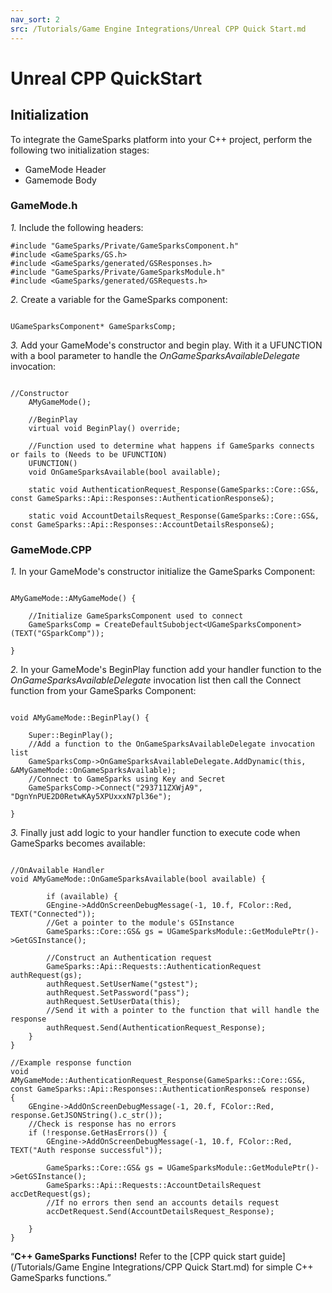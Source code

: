```yaml
---
nav_sort: 2
src: /Tutorials/Game Engine Integrations/Unreal CPP Quick Start.md
---
```


# Unreal CPP QuickStart

## Initialization

To integrate the GameSparks platform into your C++ project, perform the following two initialization stages:
* GameMode Header
* Gamemode Body


### GameMode.h

*1.* Include the following headers:

```
#include "GameSparks/Private/GameSparksComponent.h"
#include <GameSparks/GS.h>
#include <GameSparks/generated/GSResponses.h>
#include "GameSparks/Private/GameSparksModule.h"
#include <GameSparks/generated/GSRequests.h>

```

*2.* Create a variable for the GameSparks component:

```

UGameSparksComponent* GameSparksComp;

```

*3.* Add your GameMode's constructor and begin play. With it a UFUNCTION with a bool parameter to handle the *OnGameSparksAvailableDelegate* invocation:

```

//Constructor
	AMyGameMode();

	//BeginPlay
	virtual void BeginPlay() override;

	//Function used to determine what happens if GameSparks connects or fails to (Needs to be UFUNCTION)
	UFUNCTION()
	void OnGameSparksAvailable(bool available);

	static void AuthenticationRequest_Response(GameSparks::Core::GS&, const GameSparks::Api::Responses::AuthenticationResponse&);

	static void AccountDetailsRequest_Response(GameSparks::Core::GS&, const GameSparks::Api::Responses::AccountDetailsResponse&);

```

### GameMode.CPP

*1.* In your GameMode's constructor initialize the GameSparks Component:

```

AMyGameMode::AMyGameMode() {

	//Initialize GameSparksComponent used to connect
	GameSparksComp = CreateDefaultSubobject<UGameSparksComponent>(TEXT("GSparkComp"));

}

```

*2.* In your GameMode's BeginPlay function add your handler function to the *OnGameSparksAvailableDelegate* invocation list then call the Connect function from your GameSparks Component:

```

void AMyGameMode::BeginPlay() {

	Super::BeginPlay();
	//Add a function to the OnGameSparksAvailableDelegate invocation list
	GameSparksComp->OnGameSparksAvailableDelegate.AddDynamic(this, &AMyGameMode::OnGameSparksAvailable);
	//Connect to GameSparks using Key and Secret
	GameSparksComp->Connect("293711ZXWjA9", "DgnYnPUE2D0RetwKAy5XPUxxxN7pl36e");

}

```

*3.* Finally just add logic to your handler function to execute code when GameSparks becomes available:

```

//OnAvailable Handler
void AMyGameMode::OnGameSparksAvailable(bool available) {

		if (available) {
		GEngine->AddOnScreenDebugMessage(-1, 10.f, FColor::Red, TEXT("Connected"));
		//Get a pointer to the module's GSInstance
		GameSparks::Core::GS& gs = UGameSparksModule::GetModulePtr()->GetGSInstance();

		//Construct an Authentication request
		GameSparks::Api::Requests::AuthenticationRequest authRequest(gs);
		authRequest.SetUserName("gstest");
		authRequest.SetPassword("pass");
		authRequest.SetUserData(this);
		//Send it with a pointer to the function that will handle the response
		authRequest.Send(AuthenticationRequest_Response);
	}
}

//Example response function
void AMyGameMode::AuthenticationRequest_Response(GameSparks::Core::GS&, const GameSparks::Api::Responses::AuthenticationResponse& response)
{
	GEngine->AddOnScreenDebugMessage(-1, 20.f, FColor::Red, response.GetJSONString().c_str());
	//Check is response has no errors
	if (!response.GetHasErrors()) {
		GEngine->AddOnScreenDebugMessage(-1, 10.f, FColor::Red, TEXT("Auth response successful"));

		GameSparks::Core::GS& gs = UGameSparksModule::GetModulePtr()->GetGSInstance();
		GameSparks::Api::Requests::AccountDetailsRequest accDetRequest(gs);
		//If no errors then send an accounts details request
		accDetRequest.Send(AccountDetailsRequest_Response);

	}
}

```

<Q>**C++ GameSparks Functions!** Refer to the [CPP quick start guide](/Tutorials/Game Engine Integrations/CPP Quick Start.md) for simple C++ GameSparks functions.</q>
